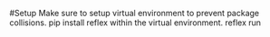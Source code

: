 #Setup
Make sure to setup virtual environment to prevent package collisions. 
pip install reflex within the virtual environment. 
reflex run 
